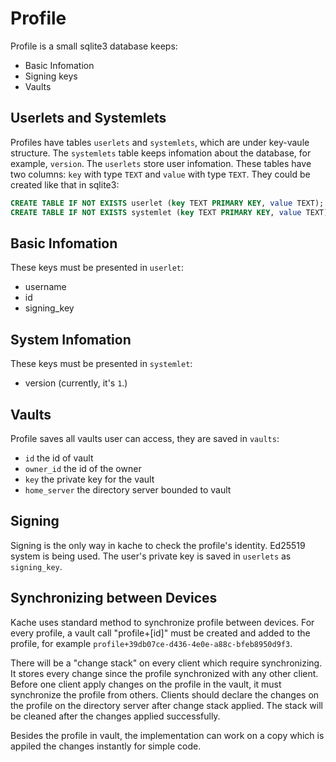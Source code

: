 # Profile

Profile is a small sqlite3 database keeps:

- Basic Infomation
- Signing keys
- Vaults

## Userlets and Systemlets
Profiles have tables `userlets` and `systemlets`, which are under key-vaule structure. The `systemlets` table keeps infomation about the database, for example, `version`. The `userlets` store user infomation.
These tables have two columns: `key` with type `TEXT` and `value` with type `TEXT`. They could be created like that in sqlite3:
````sql
CREATE TABLE IF NOT EXISTS userlet (key TEXT PRIMARY KEY, value TEXT);
CREATE TABLE IF NOT EXISTS systemlet (key TEXT PRIMARY KEY, value TEXT);
````

## Basic Infomation
These keys must be presented in `userlet`:
- username
- id
- signing_key

## System Infomation
These keys must be presented in `systemlet`:
- version (currently, it's `1`.)

## Vaults
Profile saves all vaults user can access, they are saved in `vaults`:
- `id` the id of vault
- `owner_id` the id of the owner
- `key` the private key for the vault
- `home_server` the directory server bounded to vault

## Signing
Signing is the only way in kache to check the profile's identity. Ed25519 system is being used.
The user's private key is saved in `userlets` as `signing_key`.

## Synchronizing between Devices
Kache uses standard method to synchronize profile between devices. For every profile, a vault call "profile+[id]" must be created and added to the profile, for example `profile+39db07ce-d436-4e0e-a88c-bfeb8950d9f3`.

There will be a "change stack" on every client which require synchronizing. It stores every change since the profile synchronized with any other client. Before one client apply changes on the profile in the vault, it must synchronize the profile from others. Clients should declare the changes on the profile on the directory server after change stack applied. The stack will be cleaned after the changes applied successfully.

Besides the profile in vault, the implementation can work on a copy which is appiled the changes instantly for simple code.
